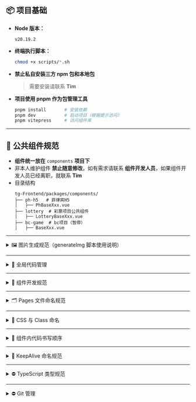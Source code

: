 ## 📦 项目基础

- **Node 版本：**

  ```1111
  v20.19.2
  ```

- **终端执行脚本：**
  ```bash
  chmod +x scripts/*.sh
  ```
- **禁止私自安装三方 npm 包和本地包**

  > 需要安装请联系 **Tim**

- **项目使用 pnpm 作为包管理工具**
  ```bash
  pnpm install       # 安装依赖
  pnpm dev           # 启动项目（根据提示访问）
  pnpm vitepress     # 访问组件库
  ```

---

## 🧱 公共组件规范

- **组件统一放在** `components` **项目下**
- 非本人维护组件 **禁止随意修改**，如有需求请联系 **组件开发人员**，如果组件开发人员已经离职，就联系 **Tim**
- 目录结构
  ```
  tg-Frontend/packages/components/
  ├── ph-h5   # 菲律宾H5
  │   ├── PhBaseXxx.vue
  ├── lottery  # 彩票项目公共组件
  |   ├── LotteryBaseXxx.vue
  ├── bc-game  # bc项目（暂停）
  |   ├── BaseXxx.vue
  ```

---

<details>
<summary>🖼 图片生成规范（generateImg 脚本使用说明）</summary>

### 📁 目录结构

将原始图片放在对应项目的 png 目录。在跟目录执行`generateImg`命令，根据命令选择

```
tg-Frontend/public/独立的项目名称(ph-h5)/
├── png/   # 所有原始 PNG 图像
│   ├── icon-home.png
│   ├── btn-start.png
│   └── flag/
│       ├── cn.png
│       └── us.png
├── webp/  # 自动生成的 webp 图片（结构保持一致）
├── avif/  # 自动生成的 avif 图片（结构保持一致）
```

### 🧾 命名规范

- 文件名使用中横线（**kebab-case**）
- 禁止使用 驼峰、下划线、大写

✅ 正确示例：

- `icon-user.png`
- `btn-start.png`

❌ 错误示例：

- `iconUser.png`
- `btn_start.PNG`
- `BgHeader.png`

### 🗂 分类建议

- **不要创建子文件夹**，统一放在 `png/`
- 可使用前缀进行逻辑分类：
  - `home-tab-1.png`
  - `home-tab-2.png`

📌 例外：如国旗等大量图片，允许放入独立目录（如 `flag/`）

</details>

---

<details>
<summary>🧩 全局代码管理</summary>

- 公共模块如 `stores/`、`http/`、`utils/`、`vite.config.js`、`.eslintrc` 等 **全部由 Tim 维护**
- 需要修改请联系 Tim 或提供修改代码

</details>

---

<details>
<summary>🧱 组件开发规范</summary>

### ✅ 命名约定

- 基础组件：以 `Base` 开头，如 `BaseButton`, `BaseInput`
- 业务组件：以 `App` 开头，如 `AppHeader`, `AppFooter`

### 📘 编写要求

- 写好组件后，必须：

  - 在 `/components/index.vue` 中写上 Demo
  - 实现复制功能
  - 撰写 `README.md` 方便后续使用

- 所有 Vue 文件需添加 `defineOptions` 并设定组件名：

  ```ts
  defineOptions({
    name: "组件文件名",
  });
  ```

</details>

---

<details>
<summary>🗂 Pages 文件命名规范</summary>

- 所有文件和文件夹使用中横线（`kebab-case`）
- 示例：`home-page`、`login-page`

- Pages 里面的路由如果要封装自己页面的组件，使用`_components`作为文件名称

</details>

---

<details>
<summary>🎨 CSS 与 Class 命名</summary>

- 所有 `class` 使用中横线命名，如 `app-header`
- 禁止使用下划线 `_` 或驼峰命名法
- 所有 CSS 变量已写入 `config.css`，编写组件时请使用变量

### `:root` 中命名规范：

```css
--tg-组件名称-style-属性名
```

✅ 示例：

```css
--tg-button-style-radius
--tg-card-style-padding
```

</details>

---

<details>
<summary>🧠 组件内代码书写顺序</summary>

```ts
// 类型定义 (interface, type)

// 内部 hooks（可以就地写 useXXX 函数）
function useTest() {
  const a = ref(1);
  const changeA = () => (a.value = 2);
  return { a, changeA };
}

// props

// 外部 hooks
const router = useRouter();
const test = useTest();

// data

// computed

// methods

// watch / watchEffect

// mounted / 其他生命周期

// 初始化函数（如 init() 网络请求）
```

</details>

---

<details>
<summary>🧷 KeepAlive 命名规范</summary>

所有使用 KeepAlive 缓存的页面组件，命名必须为：

```ts
defineOptions({
  name: "KeepAlive+组件名", // 示例：KeepAliveCasino
});
```

</details>

---

<details>
<summary>⛔️ TypeScript 类型规范</summary>

- 严禁使用 `any` 类型
- 请定义具体类型或使用 `unknown` + 类型收缩

</details>

---

<details>
<summary>⛔️ Git 管理</summary>

- 使用 `createBranch` 创建分支
- 不要动 `锁定文件`

</details>

